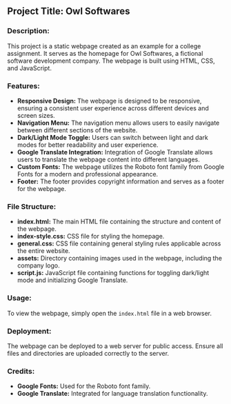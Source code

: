 ## Project Title: Owl Softwares

### Description:
This project is a static webpage created as an example for a college assignment. It serves as the homepage for Owl Softwares, a fictional software development company. The webpage is built using HTML, CSS, and JavaScript.

### Features:
- **Responsive Design:** The webpage is designed to be responsive, ensuring a consistent user experience across different devices and screen sizes.
- **Navigation Menu:** The navigation menu allows users to easily navigate between different sections of the website.
- **Dark/Light Mode Toggle:** Users can switch between light and dark modes for better readability and user experience.
- **Google Translate Integration:** Integration of Google Translate allows users to translate the webpage content into different languages.
- **Custom Fonts:** The webpage utilizes the Roboto font family from Google Fonts for a modern and professional appearance.
- **Footer:** The footer provides copyright information and serves as a footer for the webpage.

### File Structure:
- **index.html:** The main HTML file containing the structure and content of the webpage.
- **index-style.css:** CSS file for styling the homepage.
- **general.css:** CSS file containing general styling rules applicable across the entire website.
- **assets:** Directory containing images used in the webpage, including the company logo.
- **script.js:** JavaScript file containing functions for toggling dark/light mode and initializing Google Translate.

### Usage:
To view the webpage, simply open the `index.html` file in a web browser.

### Deployment:
The webpage can be deployed to a web server for public access. Ensure all files and directories are uploaded correctly to the server.

### Credits:
- **Google Fonts:** Used for the Roboto font family.
- **Google Translate:** Integrated for language translation functionality.
